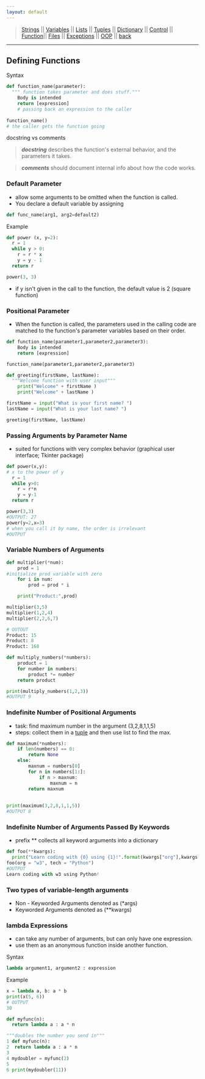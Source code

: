 ```yaml
---
layout: default
---
```

> [Strings](./strings.html) || [Variables](./variables.html) || [Lists](./lists.html) || [Tuples](./tuples.html) || [Dictionary](./dictionary.html) ||
> [Control](./control.html) || [Function](./function.html)|| [Files](./files.html) || [Exceptions](./exceptions.html) ||
> [OOP](./oop.html) || [back](./)

***

## Defining Functions

Syntax
```python
def function_name(parameter):
  """ function takes parameter and does stuff."""
	Body is intended
	return [expression]
	# passing back an expression to the caller
 
function_name()
# the caller gets the function going
```
docstring vs comments
> ***docstring*** describes the function's external behavior, and the parameters it takes.

>  ***comments*** should document internal info about how the code works.


### Default Parameter
- allow some arguments to be omitted when the function is called.
- You declare a default variable by assigning

```python
def func_name(arg1, arg2=default2)
```
Example

```python
def power (x, y=2):
  r = 1
  while y > 0:
    r = r * x
    y = y - 1
  return r

power(3, 3)
```
- if y isn't given in the call to the function, the default value is 2 (square function)


### Positional Parameter
- When the function is called, the parameters used in the calling code are matched to the function's parameter variables based on their order.

```python
def function_name(parameter1,parameter2,parameter3):
	Body is intended
	return [expression]

function_name(parameter1,parameter2,parameter3)
```

```python
def greeting(firstName, lastName):
  """Welcome function with user input"""
	print("Welcome" + firstName )
	print("Welcome" + lastName )

firstName = input("What is your first name? ")
lastName = input("What is your last name? ")

greeting(firstName, lastName)
```

### Passing Arguments by Parameter Name
- suited for functions with very complex behavior (graphical user interface; Tkinter package)

```python
def power(x,y):
# x to the power of y
  r = 1
  while y>0:
    r = r*n
    y = y-1
  return r

power(3,3)
#OUTPUT: 27
power(y=2,x=3)
# when you call it by name, the order is irrelevant
#OUTPUT
``` 
### Variable Numbers of Arguments
```python
def multiplier(*num):
    prod = 1
#initialize prod variable with zero    
    for i in num:
        prod = prod * i

    print("Product:",prod)

multiplier(3,5)
multiplier(1,2,4)
multiplier(2,2,6,7)

# OUTOUT
Product: 15
Product: 8
Product: 168
```

```python
def multiply_numbers(*numbers):
    product = 1
    for number in numbers:
        product *= number
    return product

print(multiply_numbers(1,2,3))
#OUTPUT 9
```

### Indefinite Number of Positional Arguments
- task: find maximum number in the argument (3,2,8,1,1,5) 
- steps: collect them in a [tuple](./tuples.html) and then use list to find the max.

```python
def maximum(*numbers):
    if len(numbers) == 0:
        return None
    else:
        maxnum = numbers[0]
        for n in numbers[1:]:
            if n > maxnum:
                maxnum = n
        return maxnum
    
    
print(maximum(3,2,8,1,1,5))
#OUTPUT 8
```

### Indefinite Number of Arguments Passed By Keywords
- prefix ** collects all keyword arguments into a dictionary

```python
def foo(**kwargs):
  print("Learn coding with {0} using {1}!".format(kwargs["org"],kwargs["tech"]))
foo(org = "w3", tech = "Python")
#OUTPUT
Learn coding with w3 using Python!
```

### Two types of variable-length arguments
- Non - Keyworded Arguments denoted as (*args)
- Keyworded Arguments denoted as (**kwargs)


### lambda Expressions
- can take any number of arguments, but can only have one expression.
- use them as an anonymous function inside another function.

Syntax
```python
lambda argument1, argument2 : expression
```
Example
```python
x = lambda a, b: a * b
print(x(5, 6))
# OUTPUT
30
```
```python
def myfunc(n):
  return lambda a : a * n
```

```python
"""doubles the number you send in"""
1 def myfunc(n):
2  return lambda a : a * n
3
4 mydoubler = myfunc(2)
5 
6 print(mydoubler(11))
```

